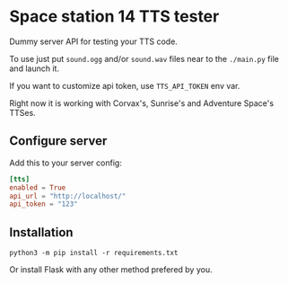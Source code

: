 # Space station 14 TTS tester

Dummy server API for testing your TTS code.

To use just put `sound.ogg` and/or `sound.wav` files near to the `./main.py`
file and launch it.

If you want to customize api token, use `TTS_API_TOKEN` env var.

Right now it is working with Corvax's, Sunrise's and Adventure Space's TTSes.

## Configure server

Add this to your server config:

```toml
[tts]
enabled = True
api_url = "http://localhost/"
api_token = "123"
```

## Installation

```shell
python3 -m pip install -r requirements.txt
```

Or install Flask with any other method prefered by you.
